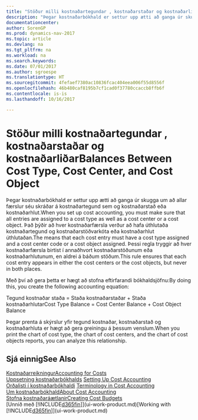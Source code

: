 ```yaml
---
title: "Stöður milli kostnaðartegundar , kostnaðarstaðar og kostnaðarliðar"
description: "Þegar kostnaðarbókhald er settur upp ætti að ganga úr skugga um að allar færslur séu skráðar á kostnaðartegund sem og kostnaðarstað eða kostnaðarhlut. Það þýðir að hver kostnaðarfærsla verður að hafa úthlutaða kostnaðartegund og kostnaðarstöðvarkóta eða kostnaðarhlut úthlutaðan. Þessi regla tryggir að hver kostnaðarfærsla birtist í annaðhvort kostnaðarstöðunum eða kostnaðarhlutunum, en aldrei á báðum stöðum."
documentationcenter: 
author: SorenGP
ms.prod: dynamics-nav-2017
ms.topic: article
ms.devlang: na
ms.tgt_pltfrm: na
ms.workload: na
ms.search.keywords: 
ms.date: 07/01/2017
ms.author: sgroespe
ms.translationtype: HT
ms.sourcegitcommit: 4fefaef7380ac10836fcac404eea006f55d8556f
ms.openlocfilehash: 46b480caf8195b7cf1cad0f37780ccaccb8ffb6f
ms.contentlocale: is-is
ms.lasthandoff: 10/16/2017

---
```

# <a name="balances-between-cost-type-cost-center-and-cost-object"></a><span data-ttu-id="1c157-105">Stöður milli kostnaðartegundar , kostnaðarstaðar og kostnaðarliðar</span><span class="sxs-lookup"><span data-stu-id="1c157-105">Balances Between Cost Type, Cost Center, and Cost Object</span></span>
<span data-ttu-id="1c157-106">Þegar kostnaðarbókhald er settur upp ætti að ganga úr skugga um að allar færslur séu skráðar á kostnaðartegund sem og kostnaðarstað eða kostnaðarhlut.</span><span class="sxs-lookup"><span data-stu-id="1c157-106">When you set up cost accounting, you must make sure that all entries are assigned to a cost type as well as a cost center or a cost object.</span></span> <span data-ttu-id="1c157-107">Það þýðir að hver kostnaðarfærsla verður að hafa úthlutaða kostnaðartegund og kostnaðarstöðvarkóta eða kostnaðarhlut úthlutaðan.</span><span class="sxs-lookup"><span data-stu-id="1c157-107">The means that each cost entry must have a cost type assigned and a cost center code or a cost object assigned.</span></span> <span data-ttu-id="1c157-108">Þessi regla tryggir að hver kostnaðarfærsla birtist í annaðhvort kostnaðarstöðunum eða kostnaðarhlutunum, en aldrei á báðum stöðum.</span><span class="sxs-lookup"><span data-stu-id="1c157-108">This rule ensures that each cost entry appears in either the cost centers or the cost objects, but never in both places.</span></span>  

 <span data-ttu-id="1c157-109">Með því að gera þetta er hægt að stofna eftirfarandi bókhaldsjöfnu:</span><span class="sxs-lookup"><span data-stu-id="1c157-109">By doing this, you create the following accounting equation:</span></span>  

 <span data-ttu-id="1c157-110">Tegund kostnaðar staða = Staða kostnaðarstaðar + Staða kostnaðarhlutar</span><span class="sxs-lookup"><span data-stu-id="1c157-110">Cost Type Balance = Cost Center Balance + Cost Object Balance</span></span>  

 <span data-ttu-id="1c157-111">Þegar prenta á skýrslur yfir tegund kostnaðar, kostnaðarstað og kostnaðarhluta er hægt að gera greiningu á þessum venslum.</span><span class="sxs-lookup"><span data-stu-id="1c157-111">When you print the chart of cost type, the chart of cost centers, and the chart of cost objects reports, you can analyze this relationship.</span></span>  

## <a name="see-also"></a><span data-ttu-id="1c157-112">Sjá einnig</span><span class="sxs-lookup"><span data-stu-id="1c157-112">See Also</span></span>  
[<span data-ttu-id="1c157-113">Kostnaðarreikningur</span><span class="sxs-lookup"><span data-stu-id="1c157-113">Accounting for Costs</span></span>](finance-manage-cost-accounting.md)  
 <span data-ttu-id="1c157-114">[Uppsetning kostnaðarbókhalds](finance-set-up-cost-accounting.md) </span><span class="sxs-lookup"><span data-stu-id="1c157-114">[Setting Up Cost Accounting](finance-set-up-cost-accounting.md) </span></span>  
 <span data-ttu-id="1c157-115">[Orðalisti í kostnaðarbókhaldi](finance-terminology-in-cost-accounting.md) </span><span class="sxs-lookup"><span data-stu-id="1c157-115">[Terminology in Cost Accounting](finance-terminology-in-cost-accounting.md) </span></span>  
 [<span data-ttu-id="1c157-116">Um kostnaðarbókhald</span><span class="sxs-lookup"><span data-stu-id="1c157-116">About Cost Accounting</span></span>](finance-about-cost-accounting.md)  
 [<span data-ttu-id="1c157-117">Stofna kostnaðaráætlanir</span><span class="sxs-lookup"><span data-stu-id="1c157-117">Creating Cost Budgets</span></span>](finance-create-cost-budgets.md)  
 <span data-ttu-id="1c157-118">[Unnið með [!INCLUDE[d365fin](includes/d365fin_md.md)]](ui-work-product.md)</span><span class="sxs-lookup"><span data-stu-id="1c157-118">[Working with [!INCLUDE[d365fin](includes/d365fin_md.md)]](ui-work-product.md)</span></span>

